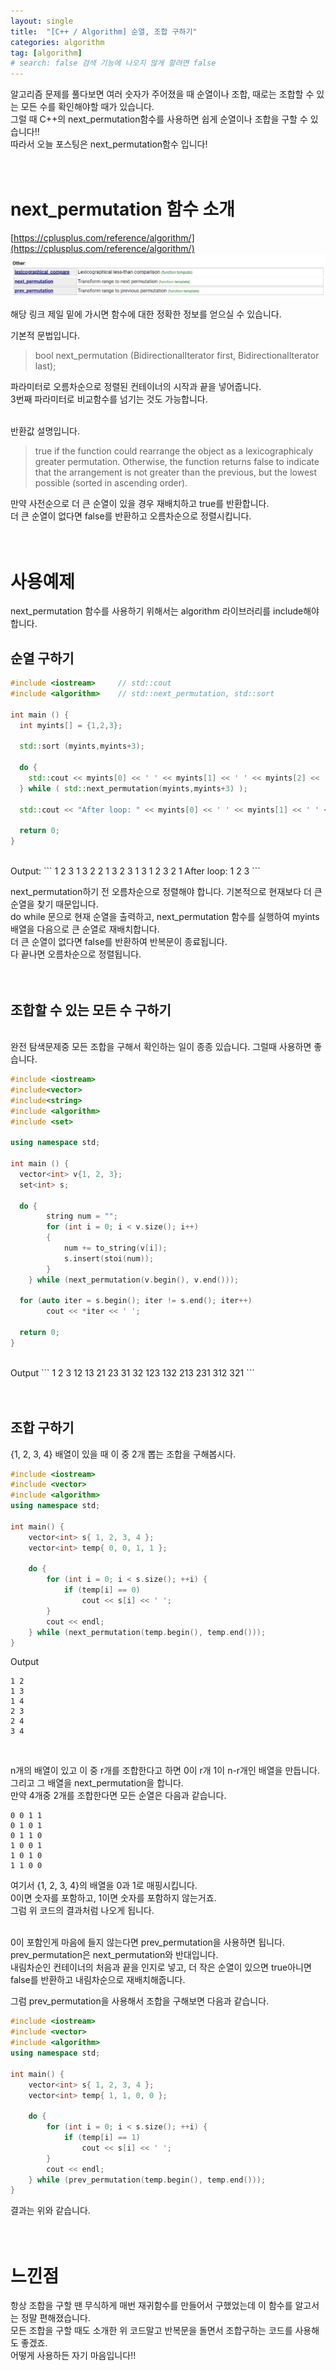 ```yaml
---
layout: single
title:  "[C++ / Algorithm] 순열, 조합 구하기"
categories: algorithm
tag: [algorithm]
# search: false 검색 기능에 나오지 않게 할려면 false
---
```


알고리즘 문제를 풀다보면 여러 숫자가 주어졌을 때 순열이나 조합, 때로는 조합할 수 있는 모든 수를 확인해야할 때가 있습니다.<br>
그럴 때 C++의 next_permutation함수를 사용하면 쉽게 순열이나 조합을 구할 수 있습니다!! <br>
따라서 오늘 포스팅은 next_permutation함수 입니다! <br><br><br>

# next_permutation 함수 소개

[https://cplusplus.com/reference/algorithm/](https://cplusplus.com/reference/algorithm/) <br>
![](../../assets/images/2023-02-18-Permutation.md/2023-02-18-10-07-14.png) <br>

해당 링크 제일 밑에 가시면 함수에 대한 정확한 정보를 얻으실 수 있습니다. <br>

기본적 문법입니다.
> bool next_permutation (BidirectionalIterator first, BidirectionalIterator last);

파라미터로 오름차순으로 정렬된 컨테이너의 시작과 끝을 넣어줍니다. <br>
3번째 파라미터로 비교함수를 넘기는 것도 가능합니다. <br><br>

반환값 설명입니다.
> true if the function could rearrange the object as a lexicographicaly greater permutation.
Otherwise, the function returns false to indicate that the arrangement is not greater than the previous, but the lowest possible (sorted in ascending order).

만약 사전순으로 더 큰 순열이 있을 경우 재배치하고 true를 반환합니다. <br>
더 큰 순열이 없다면 false를 반환하고 오름차순으로 정렬시킵니다. <br><br><br>


# 사용예제

next_permutation 함수를 사용하기 위해서는 algorithm 라이브러리를 include해야 합니다. <br>

## 순열 구하기

``` c++
#include <iostream>     // std::cout
#include <algorithm>    // std::next_permutation, std::sort

int main () {
  int myints[] = {1,2,3};

  std::sort (myints,myints+3);

  do {
    std::cout << myints[0] << ' ' << myints[1] << ' ' << myints[2] << '\n';
  } while ( std::next_permutation(myints,myints+3) );

  std::cout << "After loop: " << myints[0] << ' ' << myints[1] << ' ' << myints[2] << '\n';

  return 0;
}
```
<br>
Output:
```
1 2 3
1 3 2
2 1 3
2 3 1
3 1 2
3 2 1
After loop: 1 2 3
```

next_permutation하기 전 오름차순으로 정렬해야 합니다. 기본적으로 현재보다 더 큰 순열을 찾기 때문입니다. <br>
do while 문으로 현재 순열을 출력하고, next_permutation 함수를 실행하여 myints 배열을 다음으로 큰 순열로 재배치합니다. <br>
더 큰 순열이 없다면 false를 반환하여 반복문이 종료됩니다. <br>
다 끝나면 오름차순으로 정렬됩니다. <br><br><br>


## 조합할 수 있는 모든 수 구하기
<br>
완전 탐색문제중 모든 조합을 구해서 확인하는 일이 종종 있습니다. 그럴때 사용하면 좋습니다. <br>

``` c++
#include <iostream>
#include<vector>
#include<string>     
#include <algorithm>    
#include <set>

using namespace std;

int main () {
  vector<int> v{1, 2, 3};
  set<int> s;

  do {
        string num = "";
        for (int i = 0; i < v.size(); i++)
        {
            num += to_string(v[i]);
            s.insert(stoi(num));
        }
    } while (next_permutation(v.begin(), v.end()));

  for (auto iter = s.begin(); iter != s.end(); iter++)
        cout << *iter << ' ';

  return 0;
}
```
<br>
Output
```
1 2 3 12 13 21 23 31 32 123 132 213 231 312 321
```
<br><br><br>


## 조합 구하기

{1, 2, 3, 4} 배열이 있을 때 이 중 2개 뽑는 조합을 구해봅시다.
``` c++
#include <iostream>
#include <vector>
#include <algorithm>
using namespace std;
 
int main() {
    vector<int> s{ 1, 2, 3, 4 };
    vector<int> temp{ 0, 0, 1, 1 };
 
    do {
        for (int i = 0; i < s.size(); ++i) {
            if (temp[i] == 0)
                cout << s[i] << ' ';
        }
        cout << endl;
    } while (next_permutation(temp.begin(), temp.end()));
}

```
Output
```
1 2
1 3
1 4
2 3
2 4
3 4
```
<br>

n개의 배열이 있고 이 중 r개를 조합한다고 하면 0이 r개 1이 n-r개인 배열을 만듭니다. <br>
그리고 그 배열을 next_permutation을 합니다. <br>
만약 4개중 2개를 조합한다면 모든 순열은 다음과 같습니다. 
```
0 0 1 1
0 1 0 1
0 1 1 0
1 0 0 1
1 0 1 0
1 1 0 0
```
여기서 {1, 2, 3, 4}의 배열을 0과 1로 매핑시킵니다. <br>
0이면 숫자를 포함하고, 1이면 숫자를 포함하지 않는거죠. <br>
그럼 위 코드의 결과처럼 나오게 됩니다. <br><br>

0이 포함인게 마음에 들지 않는다면 prev_permutation을 사용하면 됩니다. <br>
prev_permutation은 next_permutation와 반대입니다. <br>
내림차순인 컨테이너의 처음과 끝을 인지로 넣고, 더 작은 순열이 있으면 true아니면 false를 반환하고 내림차순으로 재배치해줍니다.<br>

그럼 prev_permutation을 사용해서 조합을 구해보면 다음과 같습니다.
``` c++
#include <iostream>
#include <vector>
#include <algorithm>
using namespace std;
 
int main() {
    vector<int> s{ 1, 2, 3, 4 };
    vector<int> temp{ 1, 1, 0, 0 };
 
    do {
        for (int i = 0; i < s.size(); ++i) {
            if (temp[i] == 1)
                cout << s[i] << ' ';
        }
        cout << endl;
    } while (prev_permutation(temp.begin(), temp.end()));
}
```
결과는 위와 같습니다. <br><br><br>


# 느낀점
항상 조합을 구할 땐 무식하게 매번 재귀함수를 만들어서 구했었는데 이 함수를 알고서는 정말 편해졌습니다. <br>
모든 조합을 구할 때도 소개한 위 코드말고 반복문을 돌면서 조합구하는 코드를 사용해도 좋겠죠. <br>
어떻게 사용하든 자기 마음입니다!! <br>